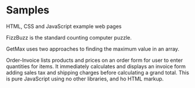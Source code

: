 Samples
=======

HTML, CSS and JavaScript example web pages

FizzBuzz is the standard counting computer puzzle.

GetMax uses two approaches to finding the maximum value in an array.

Order-Invoice lists products and prices on an order form for user to enter quantities for items. It immediately calculates and displays an invoice form adding sales tax and shipping charges before calculating a grand total. This is pure JavaScript using no other libraries, and ho HTML markup.
